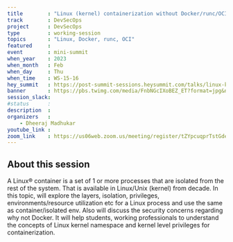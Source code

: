 ```yaml
---
title        : "Linux (kernel) containerization without Docker/runc/OCI"
track        : DevSecOps
project      : DevSecOps
type         : working-session
topics       : "Linux, Docker, runc, OCI"
featured     :
event        : mini-summit
when_year    : 2023
when_month   : Feb
when_day     : Thu
when_time    : WS-15-16
hey_summit   : https://post-summit-sessions.heysummit.com/talks/linux-kernel-containerization-without-dockerruncoci/
banner       : https://pbs.twimg.com/media/FnbNGcIXoBEZ_ET?format=jpg&name=medium
session_slack:
#status      : 
description  :
organizers   :
    - Dheeraj Madhukar  
youtube_link : 
zoom_link    : https://us06web.zoom.us/meeting/register/tZYpcuqprTstGdeLBojaEpWCi5KgxtZwuOJP
---
```


## About this session

A Linux® container is a set of 1 or more processes that are isolated from the rest of the system. That is available in Linux/Unix (kernel) from decade. In this topic, will explore the layers, isolation, privileges, environments/resource utilization etc for a Linux process and use the same as container/isolated env. Also will discuss the security concerns regarding why not Docker. It will help students, working professionals to understand the concepts of Linux kernel namespace and kernel level privileges for containerization.

